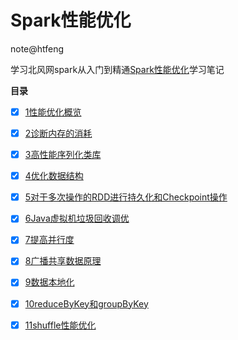 # Spark性能优化
note@htfeng

学习北风网spark从入门到精通[Spark性能优化](README.md)学习笔记

**目录**

- [x] [1性能优化概览](1性能优化概览.md)
- [x] [2诊断内存的消耗](2诊断内存的消耗.md)
- [x] [3高性能序列化类库](3高性能序列化类库.md)
- [x] [4优化数据结构](4优化数据结构.md)
- [x] [5对于多次操作的RDD进行持久化和Checkpoint操作](5对于多次操作的RDD进行持久化和Checkpoint操作.md)
- [x] [6Java虚拟机垃圾回收调优](6Java虚拟机垃圾回收调优.md)
- [x] [7提高并行度](7提高并行度.md)
- [x] [8广播共享数据原理](8广播共享数据原理.md)
- [x] [9数据本地化](9数据本地化.md)
- [x] [10reduceByKey和groupByKey](10reduceByKey和groupByKey.md)
- [x] [11shuffle性能优化](11shuffle性能优化.md)

